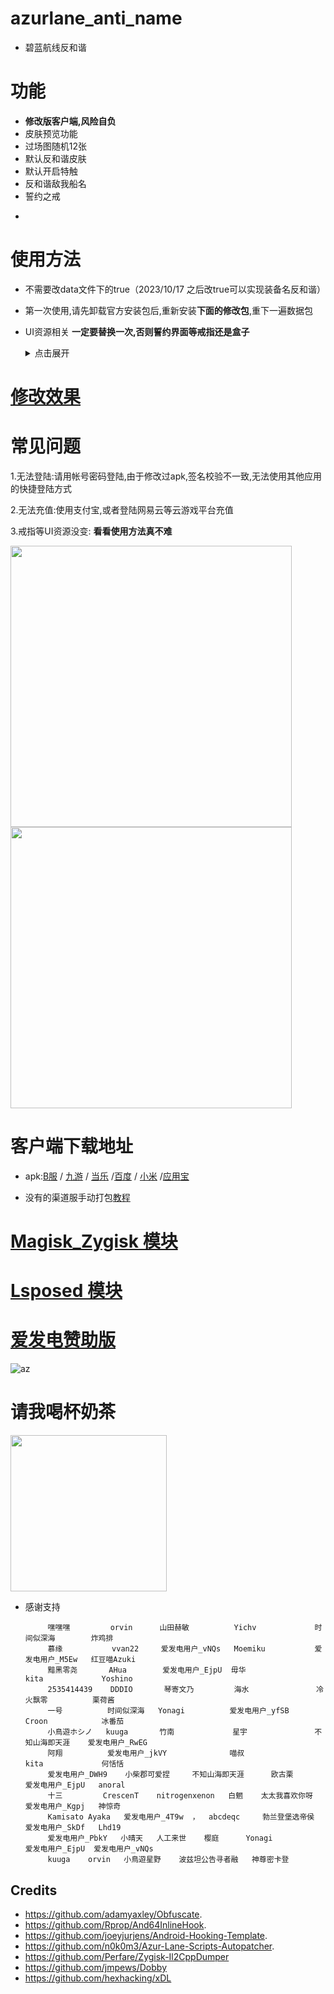 # azurlane_anti_name
* 碧蓝航线反和谐
# 功能
* **修改版客户端,风险自负**
* 皮肤预览功能
* 过场图随机12张
* 默认反和谐皮肤
* 默认开启特触
* 反和谐敌我船名
* 誓约之戒
-

# 使用方法

* 不需要改data文件下的true（2023/10/17 之后改true可以实现装备名反和谐）

* 第一次使用,请先卸载官方安装包后,重新安装**下面的修改包**,重下一遍数据包

* UI资源相关
  **一定要替换一次,否则誓约界面等戒指还是盒子** 
  <details>
  <summary>点击展开</summary>
    此Release自动更新过场图
    
    如果更新了请再次下载替换: [下载地址](https://github.com/liusj5257/AzurLaneAssetBundles/releases/tag/AssetBundles)
  </details>

  

# [修改效果](https://www.bilibili.com/video/BV1iN411K7tt)



# 常见问题
1.无法登陆:请用帐号密码登陆,由于修改过apk,签名校验不一致,无法使用其他应用的快捷登陆方式

2.无法充值:使用支付宝,或者登陆网易云等云游戏平台充值

3.戒指等UI资源没变: **看看使用方法真不难**

 <img src="https://user-images.githubusercontent.com/87109954/235017166-13c2b60e-c9be-4b95-aada-1094e9e39a0b.jpg" width="450">
 
 <img src="https://user-images.githubusercontent.com/87109954/235016127-e3dbb274-1bea-4596-8193-7d4a79845f6c.jpg" width="450">
 
 # 客户端下载地址
  
* apk:[B服](https://github.com/liusj5257/azurlane_anti_name/releases/tag/BILIBILI) / [九游](https://github.com/liusj5257/azurlane_anti_name/releases/tag/JiuYou) / [当乐](https://github.com/liusj5257/azurlane_anti_name/releases/tag/DangLe) /[百度](https://github.com/liusj5257/azurlane_anti_name/releases/tag/BaiDu) / [小米](https://github.com/liusj5257/azurlane_anti_name/releases/tag/XiaoMi) /[应用宝](https://github.com/liusj5257/azurlane_anti_name/releases/tag/YingYongBao)

* 没有的渠道服手动打包[教程](https://github.com/liusj5257/azurlane_anti_name/blob/master/MT.md)

# [Magisk_Zygisk 模块](https://github.com/liusj5257/azurlane_anti_name/blob/master/Zygisk.md)

# [Lsposed 模块](https://github.com/Xposed-Modules-Repo/io.github.liusj5257)

# [爱发电赞助版](https://ifdian.net/a/azurlane_anti_name)

![az](https://github.com/liusj5257/azurlane_anti_name/assets/87109954/318149cf-da95-45db-971b-9ede3907f2a9)


# 请我喝杯奶茶

 <img src="https://github.com/liusj5257/azurlane_anti_name/assets/87109954/7a8d312f-b7a0-48dc-b8ec-7f897828bc94" width="250">

* 感谢支持
      
           嘿嘿嘿         orvin      山田赫敏          Yichv             时间似深海        炸鸡排          
           慕缘           vvan22     爱发电用户_vNQs   Moemiku           爱发电用户_M5Ew   红豆喵Azuki
           黯黑零尧       AHua        爱发电用户_EjpU  毋华               kita             Yoshino
           2535414439    DDDIO       琴寄文乃         海水               冷火飘零          栗荷酱
           一号          时间似深海   Yonagi          爱发电用户_yfSB     Croon            冰番茄
           小鳥遊ホシノ   kuuga       竹南             星宇               不知山海即天涯    爱发电用户_RwEG
           阿翔          爱发电用户_jkVY              喵叔               kita             何恬恬
           爱发电用户_DWH9    小柴郡可爱捏     不知山海即天涯      欧古栗         爱发电用户_EjpU   anoral
           十三         CrescenT    nitrogenxenon   白魍    太太我喜欢你呀      爱发电用户_Kgpj   神惊奇
           Kamisato Ayaka   爱发电用户_4T9w  ，  abcdeqc     勃兰登堡选帝侯     爱发电用户_SkDf   Lhd19
           爱发电用户_PbkY   小晴天   人工来世    樱庭      Yonagi               爱发电用户_EjpU  爱发电用户_vNQs
           kuuga    orvin   小鳥遊星野    波兹坦公告寻者融   神尊密卡登   




## Credits
* https://github.com/adamyaxley/Obfuscate.
* https://github.com/Rprop/And64InlineHook.
* https://github.com/joeyjurjens/Android-Hooking-Template.
* https://github.com/n0k0m3/Azur-Lane-Scripts-Autopatcher.
* https://github.com/Perfare/Zygisk-Il2CppDumper
* https://github.com/jmpews/Dobby
* https://github.com/hexhacking/xDL

